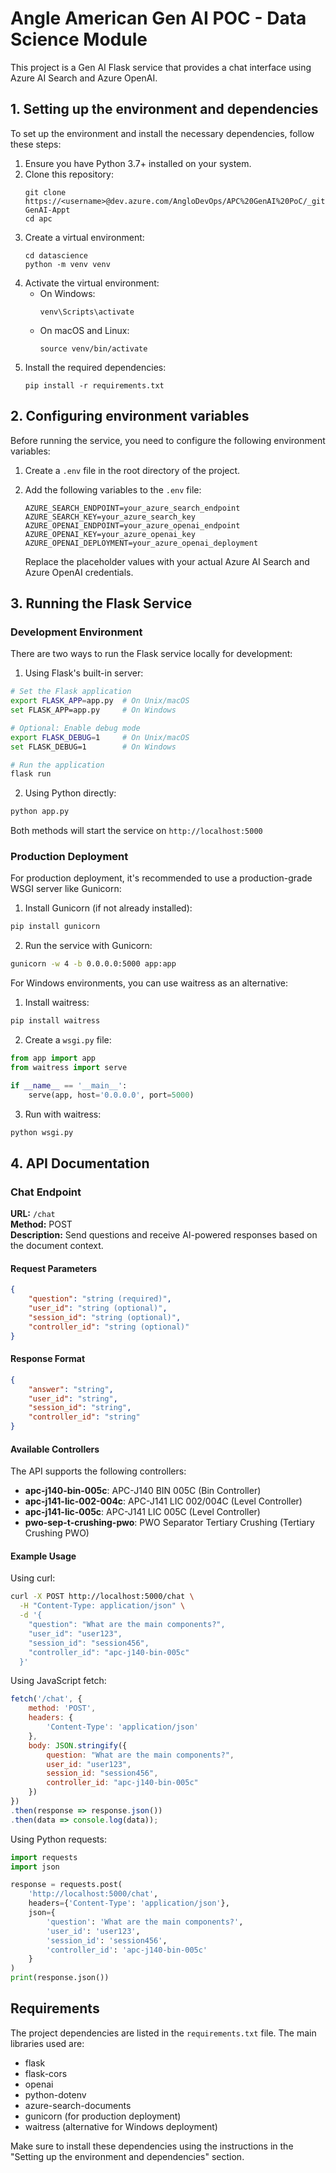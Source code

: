 # Angle American Gen AI POC - Data Science Module

This project is a Gen AI Flask service that provides a chat interface using Azure AI Search and Azure OpenAI.

## 1. Setting up the environment and dependencies

To set up the environment and install the necessary dependencies, follow these steps:

1. Ensure you have Python 3.7+ installed on your system.
2. Clone this repository:
   ```
   git clone https://<username>@dev.azure.com/AngloDevOps/APC%20GenAI%20PoC/_git/APC-GenAI-Appt
   cd apc
   ```
3. Create a virtual environment:
   ```
   cd datascience
   python -m venv venv
   ```
4. Activate the virtual environment:
   - On Windows:
     ```
     venv\Scripts\activate
     ```
   - On macOS and Linux:
     ```
     source venv/bin/activate
     ```
5. Install the required dependencies:
   ```
   pip install -r requirements.txt
   ```

## 2. Configuring environment variables

Before running the service, you need to configure the following environment variables:

1. Create a `.env` file in the root directory of the project.
2. Add the following variables to the `.env` file:

   ```
   AZURE_SEARCH_ENDPOINT=your_azure_search_endpoint
   AZURE_SEARCH_KEY=your_azure_search_key
   AZURE_OPENAI_ENDPOINT=your_azure_openai_endpoint
   AZURE_OPENAI_KEY=your_azure_openai_key
   AZURE_OPENAI_DEPLOYMENT=your_azure_openai_deployment
   ```

   Replace the placeholder values with your actual Azure AI Search and Azure OpenAI credentials.

## 3. Running the Flask Service

### Development Environment
There are two ways to run the Flask service locally for development:

1. Using Flask's built-in server:
```bash
# Set the Flask application
export FLASK_APP=app.py  # On Unix/macOS
set FLASK_APP=app.py     # On Windows

# Optional: Enable debug mode
export FLASK_DEBUG=1     # On Unix/macOS
set FLASK_DEBUG=1        # On Windows

# Run the application
flask run
```

2. Using Python directly:
```bash
python app.py
```

Both methods will start the service on `http://localhost:5000`

### Production Deployment
For production deployment, it's recommended to use a production-grade WSGI server like Gunicorn:

1. Install Gunicorn (if not already installed):
```bash
pip install gunicorn
```

2. Run the service with Gunicorn:
```bash
gunicorn -w 4 -b 0.0.0.0:5000 app:app
```

For Windows environments, you can use waitress as an alternative:

1. Install waitress:
```bash
pip install waitress
```

2. Create a `wsgi.py` file:
```python
from app import app
from waitress import serve

if __name__ == '__main__':
    serve(app, host='0.0.0.0', port=5000)
```

3. Run with waitress:
```bash
python wsgi.py
```

## 4. API Documentation

### Chat Endpoint

**URL:** `/chat`  
**Method:** POST  
**Description:** Send questions and receive AI-powered responses based on the document context.

#### Request Parameters
```json
{
    "question": "string (required)",
    "user_id": "string (optional)",
    "session_id": "string (optional)",
    "controller_id": "string (optional)"
}
```

#### Response Format
```json
{
    "answer": "string",
    "user_id": "string",
    "session_id": "string",
    "controller_id": "string"
}
```

#### Available Controllers
The API supports the following controllers:
- **apc-j140-bin-005c**: APC-J140 BIN 005C (Bin Controller)
- **apc-j141-lic-002-004c**: APC-J141 LIC 002/004C (Level Controller)
- **apc-j141-lic-005c**: APC-J141 LIC 005C (Level Controller)
- **pwo-sep-t-crushing-pwo**: PWO Separator Tertiary Crushing (Tertiary Crushing PWO)

#### Example Usage

Using curl:
```bash
curl -X POST http://localhost:5000/chat \
  -H "Content-Type: application/json" \
  -d '{
    "question": "What are the main components?",
    "user_id": "user123",
    "session_id": "session456",
    "controller_id": "apc-j140-bin-005c"
  }'
```

Using JavaScript fetch:
```javascript
fetch('/chat', {
    method: 'POST',
    headers: {
        'Content-Type': 'application/json'
    },
    body: JSON.stringify({
        question: "What are the main components?",
        user_id: "user123",
        session_id: "session456",
        controller_id: "apc-j140-bin-005c"
    })
})
.then(response => response.json())
.then(data => console.log(data));
```

Using Python requests:
```python
import requests
import json

response = requests.post(
    'http://localhost:5000/chat',
    headers={'Content-Type': 'application/json'},
    json={
        'question': 'What are the main components?',
        'user_id': 'user123',
        'session_id': 'session456',
        'controller_id': 'apc-j140-bin-005c'
    }
)
print(response.json())
```

## Requirements

The project dependencies are listed in the `requirements.txt` file. The main libraries used are:

- flask
- flask-cors
- openai
- python-dotenv
- azure-search-documents
- gunicorn (for production deployment)
- waitress (alternative for Windows deployment)

Make sure to install these dependencies using the instructions in the "Setting up the environment and dependencies" section.

